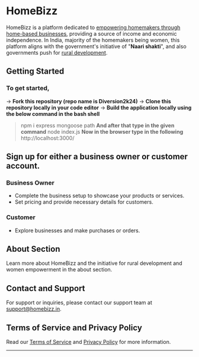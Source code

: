 # HomeBizz

HomeBizz is a platform dedicated to <ins>empowering homemakers through home-based businesses</ins>, providing a source of income and economic independence. In India, majority of the homemakers being women, this platform aligns with the government's initiative of "__Naari shakti__", and also governments push for <ins>rural development</ins>.

## Getting Started

### To get started,
 -> **Fork this repository (repo name is Diversion2k24)**
 -> **Clone this repository locally in your code editor**
 -> **Build the application locally using the below command in the bash shell**
> npm i express mongoose path
 **And after that type in the given command**
> node index.js
 **Now in the browser type in the following**
> http://localhost:3000/

## Sign up for either a business owner or customer account.

### Business Owner
- Complete the business setup to showcase your products or services.
- Set pricing and provide necessary details for customers.

### Customer
- Explore businesses and make purchases or orders.

## About Section

Learn more about HomeBizz and the initiative for rural development and women empowerment in the about section.

## Contact and Support

For support or inquiries, please contact our support team at support@homebizz.in.

## Terms of Service and Privacy Policy

Read our [Terms of Service](https://www.homebizz.in/terms) and [Privacy Policy](https://www.homebizz.in/privacy) for more information.

---


